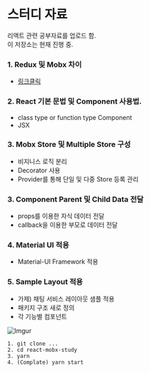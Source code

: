 # 스터디 자료
리액트 관련 공부자료를 업로드 함. <br/>
이 저장소는 현재 진행 중.

### 1. Redux 및 Mobx 차이
- [링크클릭](http://woowabros.github.io/experience/2019/01/02/kimcj-react-mobx.html)

### 2. React 기본 문법 및 Component 사용법.
- class type or function type Component
- JSX

### 3. Mobx Store 및 Multiple Store 구성
- 비지니스 로직 분리
- Decorator 사용
- Provider를 통해 단일 및 다중 Store 등록 관리

### 3. Component Parent 및 Child Data 전달
- props를 이용한 자식 데이터 전달
- callback을 이용한 부모로 데이터 전달

### 4. Material UI 적용
- Material-UI Framework 적용

### 5. Sample Layout 적용
- 가제) 채팅 서비스 레이아웃 샘플 적용
- 패키지 구조 새로 정의
- 각 기능별 컴포넌트 
  
![Imgur](https://i.imgur.com/Fz1ndpx.png)

```
1. git clone ...
2. cd react-mobx-study
3. yarn
4. (Complate) yarn start
```
